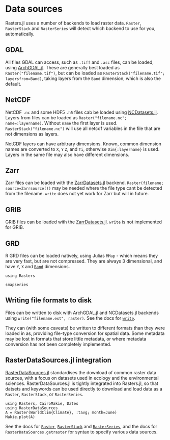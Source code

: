 # Data sources

Rasters.jl uses a number of backends to load raster data. `Raster`, `RasterStack`
and `RasterSeries` will detect which backend to use for you, automatically.

## GDAL

All files GDAL can access, such as `.tiff` and `.asc` files, can be loaded,
using [ArchGDAL.jl](https://github.com/yeesian/ArchGDAL.jl). These are
generally best loaded as `Raster("filename.tif")`, but can be loaded as
`RasterStack("filename.tif"; layersfrom=Band)`, taking layers from the `Band`
dimension, which is also the default.

## NetCDF

NetCDF `.nc` and some HDF5 `.h5` files cab be loaded using
[NCDatasets.jl](https://github.com/Alexander-Barth/NCDatasets.jl). Layers from
files can be loaded as `Raster("filename.nc"; name=:layername)`. Without `name`
the first layer is used. `RasterStack("filename.nc")` will use all netcdf variables
in the file that are not dimensions as layers. 

NetCDF layers can have arbitrary dimensions. Known, common dimension names are
converted to `X`, `Y` `Z`, and `Ti`, otherwise `Dim{:layername}` is used. Layers
in the same file may also have different dimensions.

## Zarr

Zarr files can be loaded with the [ZarrDatasets.jl](https://github.com/JuliaGeo/ZarrDatasets.jl) 
backend. `Raster(filename; source=Zarrsource())` may be needed where the file type cant be detected 
from the filename. `write` does not yet work for Zarr but will in future.

## GRIB

GRIB files can be loaded with the [ZarrDatasets.jl](https://github.com/JuliaGeo/GRIBDatasets.jl).
`write` is not implemented for GRIB.

## GRD

R GRD files can be loaded natively, using Julias `MMap` - which means they are very fast, but are not compressed. 
They are always 3 dimensional, and have `Y`, `X` and [`Band`](@ref) dimensions.

````@example data_sources
using Rasters
````

````@docs
smapseries
````

## Writing file formats to disk

Files can be written to disk with ArchGDAL.jl and NCDatasets.jl backends using
`write("filename.ext", raster)`. See the docs for [`write`](@ref). 

They can (with some caveats) be written to different formats than they were loaded in as,
providing file-type conversion for spatial data. Some metadata may be lost in formats that 
store little metadata, or where metadata conversion has not been completely implemented.

## RasterDataSources.jl integration

[RasterDataSources.jl](https://github.com/EcoJulia/RasterDataSources.jl)
standardises the download of common raster data sources, with a focus on
datasets used in ecology and the environmental sciences. RasterDataSources.jl is
tightly integrated into Rasters.jl, so that datsets and keywords can be used
directly to download and load data as a `Raster`, `RasterStack`, or `RasterSeries`.

````@example
using Rasters, CairoMakie, Dates
using RasterDataSources
A = Raster(WorldClim{Climate}, :tavg; month=June)
Makie.plot(A)
````

See the docs for [`Raster`](@ref), [`RasterStack`](@ref) and [`RasterSeries`](@ref),
and the docs for `RasterDataSources.getraster` for syntax to specify various
data sources.
